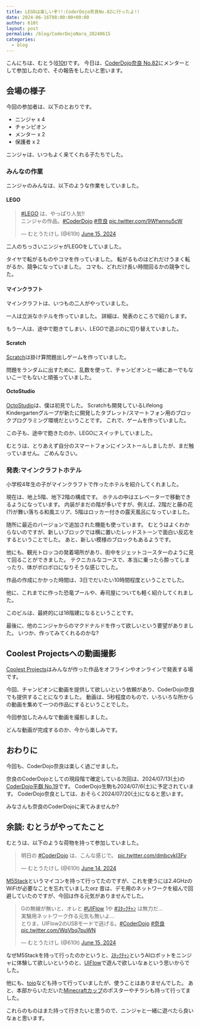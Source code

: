 ```yaml
---
title: LEGOは楽しいぞ!!:CoderDojo奈良No.82に行ったよ!!
date: 2024-06-16T08:00:00+09:00
author: 610t
layout: post
permalink: /blog/CoderDojoNara_20240615
categories:
  - blog
---
```

こんにちは、むとう([610t](https://scrapbox.io/610t/610t))です。
今日は、[CoderDojo奈良 No.82](https://coderdojo-nara-ikoma.connpass.com/event/321004/)にメンターとして参加したので、その報告をしたいと思います。

## 会場の様子
今回の参加者は、以下のとおりです。
- ニンジャ x 4
- チャンピオン
- メンター x 2
- 保護者 x 2

ニンジャは、いつもよく来てくれる子たちでした。

### みんなの作業
ニンジャのみんなは、以下のような作業をしていました。

#### LEGO
<blockquote class="twitter-tweet"><p lang="ja" dir="ltr"><a href="https://twitter.com/hashtag/LEGO?src=hash&amp;ref_src=twsrc%5Etfw">#LEGO</a> は、やっぱり人気!!<br>ニンジャの作品。<a href="https://twitter.com/hashtag/CoderDojo?src=hash&amp;ref_src=twsrc%5Etfw">#CoderDojo</a> <a href="https://twitter.com/hashtag/%E5%A5%88%E8%89%AF?src=hash&amp;ref_src=twsrc%5Etfw">#奈良</a> <a href="https://t.co/9Wfwnnu5cW">pic.twitter.com/9Wfwnnu5cW</a></p>&mdash; むとうたけし (@610t) <a href="https://twitter.com/610t/status/1801855470044647792?ref_src=twsrc%5Etfw">June 15, 2024</a></blockquote> <script async src="https://platform.twitter.com/widgets.js" charset="utf-8"></script>

二人のちっさいニンジャがLEGOをしていました。

タイヤで転がるものやコマを作っていました。
転がるものはどれだけうまく転がるか、競争になっていました。
コマも、どれだけ長い時間回るかの競争でした。

#### マインクラフト
マインクラフトは、いつもの二人がやっていました。

一人は立派なホテルを作っていました。
詳細は、発表のところで紹介します。

もう一人は、途中で飽きてしまい、LEGOで遊ぶのに切り替えていました。

#### Scratch
[Scratch](https://scratch.mit.edu/)は掛け算問題出しゲームを作っていました。

問題をランダムに出すために、乱数を使って、チャンピオンと一緒にあーでもないこーでもないと頑張っていました。

#### OctoStudio
[OctoStudio](https://octostudio.org/ja/)は、僕は初見でした。
Scratchも開発しているLifelong Kindergartenグループが新たに開発したタブレット/スマートフォン用のブロックプログラミング環境だということです。
これで、ゲームを作っていました。

この子も、途中で飽きたのか、LEGOにスイッチしていました。

むとうは、とりあえず自分のスマートフォンにインストールしましたが、まだ触っていません。
ごめんなさい。

### 発表:マインクラフトホテル
小学校4年生の子がマインクラフトで作ったホテルを紹介してくれました。

現在は、地上5階、地下2階の構成です。
ホテルの中はエレベーターで移動できるようになっています。
内装がまだの階が多いですが、例えば、2階だと藤の花(?)が舞い落ちる和風エリア、5階はロッカー付きの露天風呂になっていました。

随所に最近のバージョンで追加された機能も使っています。
むとうはよくわからないのですが、新しいブロックでは横に置いたレッドストーンで面白い反応をするということでした。
あと、新しい模様のブロックもあるようです。

他にも、観光トロッコの発着場所があり、街中をジェットコースターのように見て回ることができました。
テクニカルなコースで、本当に乗ったら酔ってしまったり、体がボロボロになりそうな感じでした。

作品の作成にかかった時間は、3日でだいたい10時間程度ということでした。

他に、これまでに作った恐竜プールや、寿司屋についても軽く紹介してくれました。

このビルは、最終的には18階建になるということです。

最後に、他のニンジャからのマクドナルドを作って欲しいという要望がありました。
いつか、作ってみてくれるのかな?

## Coolest Projectsへの動画撮影
[Coolest Projects](https://online.coolestprojects.org/)はみんなが作った作品をオフラインやオンラインで発表する場です。

今回、チャンピオンに動画を提供して欲しいという依頼があり、CoderDojo奈良でも提供することになりました。
動画は、5秒程度のもので、いろいろな所からの動画を集めて一つの作品にするということでした。

今回参加したみんなで動画を撮影しました。

どんな動画が完成するのか、今から楽しみです。

## おわりに
今回も、CoderDojo奈良は楽しく過ごせました。

奈良のCoderDojoとしての現段階で確定している次回は、2024/07/13(土)の[CoderDojo平群 No.19](https://coderdojo-nara-ikoma.connpass.com/event/321777/)です。
CoderDojo生駒も2024/07/6(土)に予定されています。
CoderDojo奈良としては、おそらく2024/07/20(土)になると思います。

みなさんも奈良のCoderDojoに来てみませんか?

## 余談: むとうがやってたこと
むとうは、以下のような荷物を持って参加していました。

<blockquote class="twitter-tweet"><p lang="ja" dir="ltr">明日の <a href="https://twitter.com/hashtag/CoderDojo?src=hash&amp;ref_src=twsrc%5Etfw">#CoderDojo</a> は、こんな感じで。 <a href="https://t.co/dmbcvkI3Fv">pic.twitter.com/dmbcvkI3Fv</a></p>&mdash; むとうたけし (@610t) <a href="https://twitter.com/610t/status/1801489660880859337?ref_src=twsrc%5Etfw">June 14, 2024</a></blockquote> <script async src="https://platform.twitter.com/widgets.js" charset="utf-8"></script>

[M5Stack](https://m5stack.com/)というマイコンを持って行ってたのですが、これを使うには2.4GHzのWiFiが必要なことを忘れていましたorz
昔は、デモ用のネットワークを組んで回避していたのですが、今回は作る元気がありませんでした。

<blockquote class="twitter-tweet"><p lang="ja" dir="ltr">Gの無線が無いと、オレと <a href="https://twitter.com/hashtag/UIFlow?src=hash&amp;ref_src=twsrc%5Etfw">#UIFlow</a> 1や <a href="https://twitter.com/hashtag/%EF%BD%BD%EF%BE%80%EF%BD%AF%EF%BD%B8%EF%BE%81%EF%BD%AC%EF%BE%9D?src=hash&amp;ref_src=twsrc%5Etfw">#ｽﾀｯｸﾁｬﾝ</a> は無力だ…<br>実験用ネットワーク作る元気も無いよ…<br>とりま、UIFlow2のUSBモードで逃げる。<a href="https://twitter.com/hashtag/CoderDojo?src=hash&amp;ref_src=twsrc%5Etfw">#CoderDojo</a> <a href="https://twitter.com/hashtag/%E5%A5%88%E8%89%AF?src=hash&amp;ref_src=twsrc%5Etfw">#奈良</a> <a href="https://t.co/WqVbq7puWN">pic.twitter.com/WqVbq7puWN</a></p>&mdash; むとうたけし (@610t) <a href="https://twitter.com/610t/status/1801853082180997495?ref_src=twsrc%5Etfw">June 15, 2024</a></blockquote> <script async src="https://platform.twitter.com/widgets.js" charset="utf-8"></script>

なぜM5Stackを持って行ったのかというと、[ｽﾀｯｸﾁｬﾝ](https://scrapbox.io/stack-chan/)というAIロボットをニンジャに体験して欲しいというのと、[UIFlow](https://flow.m5stack.com/)で遊んで欲しいなぁという思いからでした。

他にも、[toio](https://toio.io/)なども持って行っていましたが、使うことはありませんでした。
あと、本部からいただいた[Minecraftカップ](https://minecraftcup.com/)のポスターやチラシも持って行ってました。

これらのものはまた持って行きたいと思うので、ニンジャと一緒に遊べたら良いなぁと思います。
